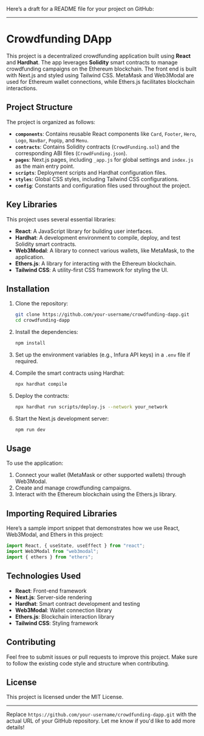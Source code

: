 Here’s a draft for a README file for your project on GitHub:

---

# Crowdfunding DApp

This project is a decentralized crowdfunding application built using **React** and **Hardhat**. The app leverages **Solidity** smart contracts to manage crowdfunding campaigns on the Ethereum blockchain. The front end is built with Next.js and styled using Tailwind CSS. MetaMask and Web3Modal are used for Ethereum wallet connections, while Ethers.js facilitates blockchain interactions.

## Project Structure

The project is organized as follows:

- **`components`**: Contains reusable React components like `Card`, `Footer`, `Hero`, `Logo`, `NavBar`, `PopUp`, and `Menu`.
- **`contracts`**: Contains Solidity contracts (`CrowdFunding.sol`) and the corresponding ABI files (`CrowdFunding.json`).
- **`pages`**: Next.js pages, including `_app.js` for global settings and `index.js` as the main entry point.
- **`scripts`**: Deployment scripts and Hardhat configuration files.
- **`styles`**: Global CSS styles, including Tailwind CSS configurations.
- **`config`**: Constants and configuration files used throughout the project.

## Key Libraries

This project uses several essential libraries:

- **React**: A JavaScript library for building user interfaces.
- **Hardhat**: A development environment to compile, deploy, and test Solidity smart contracts.
- **Web3Modal**: A library to connect various wallets, like MetaMask, to the application.
- **Ethers.js**: A library for interacting with the Ethereum blockchain.
- **Tailwind CSS**: A utility-first CSS framework for styling the UI.

## Installation

1. Clone the repository:

   ```bash
   git clone https://github.com/your-username/crowdfunding-dapp.git
   cd crowdfunding-dapp
   ```

2. Install the dependencies:

   ```bash
   npm install
   ```

3. Set up the environment variables (e.g., Infura API keys) in a `.env` file if required.

4. Compile the smart contracts using Hardhat:

   ```bash
   npx hardhat compile
   ```

5. Deploy the contracts:

   ```bash
   npx hardhat run scripts/deploy.js --network your_network
   ```

6. Start the Next.js development server:

   ```bash
   npm run dev
   ```

## Usage

To use the application:

1. Connect your wallet (MetaMask or other supported wallets) through Web3Modal.
2. Create and manage crowdfunding campaigns.
3. Interact with the Ethereum blockchain using the Ethers.js library.

## Importing Required Libraries

Here’s a sample import snippet that demonstrates how we use React, Web3Modal, and Ethers in this project:

```javascript
import React, { useState, useEffect } from "react";
import Web3Modal from "web3modal";
import { ethers } from "ethers";
```

## Technologies Used

- **React**: Front-end framework
- **Next.js**: Server-side rendering
- **Hardhat**: Smart contract development and testing
- **Web3Modal**: Wallet connection library
- **Ethers.js**: Blockchain interaction library
- **Tailwind CSS**: Styling framework

## Contributing

Feel free to submit issues or pull requests to improve this project. Make sure to follow the existing code style and structure when contributing.

## License

This project is licensed under the MIT License.

---

Replace `https://github.com/your-username/crowdfunding-dapp.git` with the actual URL of your GitHub repository. Let me know if you'd like to add more details!
